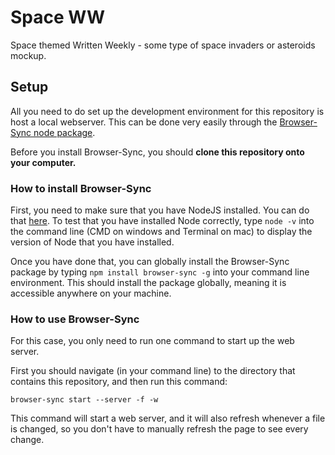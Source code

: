 # Space WW
 Space themed Written Weekly - some type of space invaders or asteroids mockup.

 ## Setup
 All you need to do set up the development environment for this repository is host a local webserver. This can be done very easily through the [Browser-Sync node package](https://www.npmjs.com/package/browser-sync).

 Before you install Browser-Sync, you should **clone this repository onto your computer.**

 ### How to install Browser-Sync

 First, you need to make sure that you have NodeJS installed. You can do that [here](https://nodejs.org/en/download/). To test that you have installed Node correctly, type `node -v` into the command line (CMD on windows and Terminal on mac) to display the version of Node that you have installed.

 Once you have done that, you can globally install the Browser-Sync package by typing `npm install browser-sync -g` into your command line environment. This should install the package globally, meaning it is accessible anywhere on your machine. 

### How to use Browser-Sync

For this case, you only need to run one command to start up the web server. 

First you should navigate (in your command line) to the directory that contains this repository, and then run this command:

`browser-sync start --server -f -w`

This command will start a web server, and it will also refresh whenever a file is changed, so you don't have to manually refresh the page to see every change. 
